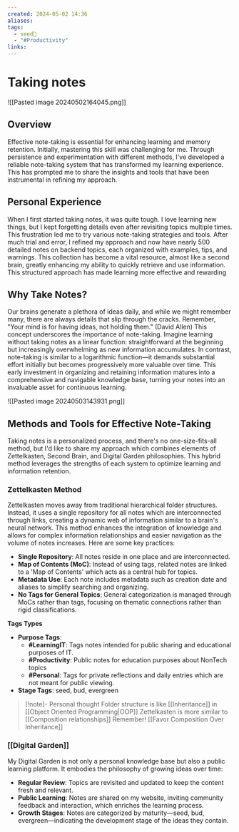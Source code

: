 ```yaml
---
created: 2024-05-02 14:36
aliases: 
tags:
  - seed🌱
  - "#Productivity"
links:
---
```


# Taking notes

![[Pasted image 20240502164045.png]]

## **Overview**  

Effective note-taking is essential for enhancing learning and memory retention. Initially, mastering this skill was challenging for me. Through persistence and experimentation with different methods, I've developed a reliable note-taking system that has transformed my learning experience. This has prompted me to share the insights and tools that have been instrumental in refining my approach.

## **Personal Experience**  

When I first started taking notes, it was quite tough. I love learning new things, but I kept forgetting details even after revisiting topics multiple times. This frustration led me to try various note-taking strategies and tools. After much trial and error, I refined my approach and now have nearly 500 detailed notes on backend topics, each organized with examples, tips, and warnings. This collection has become a vital resource, almost like a second brain, greatly enhancing my ability to quickly retrieve and use information. This structured approach has made learning more effective and rewarding


## **Why Take Notes?**

Our brains generate a plethora of ideas daily, and while we might remember many, there are always details that slip through the cracks. Remember, 
"Your mind is for having ideas, not holding them." (David Allen)  This concept underscores the importance of note-taking. Imagine learning without taking notes as a linear function: straightforward at the beginning but increasingly overwhelming as new information accumulates. In contrast, note-taking is similar to a logarithmic function—it demands substantial effort initially but becomes progressively more valuable over time. This early investment in organizing and retaining information matures into a comprehensive and navigable knowledge base, turning your notes into an invaluable asset for continuous learning.

![[Pasted image 20240503143931.png]]

## **Methods and Tools for Effective Note-Taking**

Taking notes is a personalized process, and there's no one-size-fits-all method, but I'd like to share my approach which combines elements of Zettelkasten, Second Brain, and Digital Garden philosophies. This hybrid method leverages the strengths of each system to optimize learning and information retention.

### Zettelkasten Method

Zettelkasten moves away from traditional hierarchical folder structures. Instead, it uses a single repository for all notes which are interconnected through links, creating a dynamic web of information similar to a brain's neural network. This method enhances the integration of knowledge and allows for complex information relationships and easier navigation as the volume of notes increases. Here are some key practices:

- **Single Repository**: All notes reside in one place and are interconnected.
- **Map of Contents (MoC)**: Instead of using tags, related notes are linked to a 'Map of Contents' which acts as a central hub for topics.
- **Metadata Use**: Each note includes metadata such as creation date and aliases to simplify searching and organizing.
- **No Tags for General Topics**: General categorization is managed through MoCs rather than tags, focusing on thematic connections rather than rigid classifications.

**Tags Types**
- **Purpose Tags**:
    - **#LearningIT**: Tags notes intended for public sharing and educational purposes of IT.
    - **#Productivity**: Public notes for education purposes about NonTech topics
    - **#Personal**: Tags for private reflections and daily entries which are not meant for public viewing.
- **Stage Tags**: seed, bud, evergreen


> [!note]- Personal thought
> Folder structure is like [[Inheritance]] in [[Object Oriented Programming|OOP]]
> Zettelkasten is more similar to [[Composition relationships]]
> Remember! [[Favor Composition Over Inheritance]]

### [[Digital Garden]]

My Digital Garden is not only a personal knowledge base but also a public learning platform. It embodies the philosophy of growing ideas over time:

- **Regular Review**: Topics are revisited and updated to keep the content fresh and relevant.
- **Public Learning**: Notes are shared on my website, inviting community feedback and interaction, which enriches the learning process.
- **Growth Stages**: Notes are categorized by maturity—seed, bud, evergreen—indicating the development stage of the ideas they contain.

